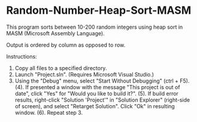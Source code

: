 # Random-Number-Heap-Sort-MASM
This program sorts between 10-200 random integers using heap sort in MASM (Microsoft Assembly Language).

Output is ordered by column as opposed to row.

Instructions:
1. Copy all files to a specified directory.
2. Launch "Project.sln". (Requires Microsoft Visual Studio.)
3. Using the "Debug" menu, select "Start Without Debugging" (ctrl + F5).
(4). If presented a window with the message "This project is out of date", click "Yes" for "Would you like to build it?".
(5). If build error results, right-click "Solution 'Project'" in "Solution Explorer" (right-side of screen), 
  and select "Retarget Solution". Click "Ok" in resulting window.
(6). Repeat step 3.
